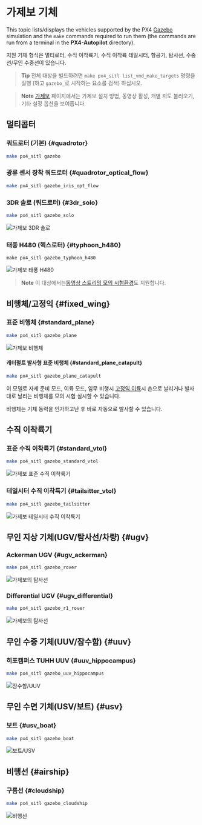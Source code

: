 # 가제보 기체

This topic lists/displays the vehicles supported by the PX4 [Gazebo](../simulation/gazebo.md) simulation and the `make` commands required to run them (the commands are run from a terminal in the **PX4-Autopilot** directory).

지원 기체 형식은 멀티로터, 수직 이착륙기, 수직 이착륙 테일시터, 항공기, 탐사선, 수중선/무인 수중선이 있습니다.

> **Tip** 전체 대상을 빌드하려면 `make px4_sitl list_vmd_make_targets` 명령을 실행 (하고 `gazebo_`로 시작하는 요소를 검색) 하십시오.

<span></span>
> **Note** [가제보](../simulation/gazebo.md) 페이지에서는 가제보 설치 방법, 동영상 활성, 개별 지도 불러오기, 기타 설정 옵션을 보여줍니다.

## 멀티콥터
### 쿼드로터 (기본) {#quadrotor}

```sh
make px4_sitl gazebo
```

### 광류 센서 장착 쿼드로터 {#quadrotor_optical_flow}

```sh
make px4_sitl gazebo_iris_opt_flow
```

### 3DR 솔로 (쿼드로터) {#3dr_solo}

```sh
make px4_sitl gazebo_solo
```

![가제보 3DR 솔로](../../assets/simulation/gazebo/vehicles/solo.png)


### 태풍 H480 (헥스로터) {#typhoon_h480}

```
make px4_sitl gazebo_typhoon_h480
```

![가제보 태풍 H480](../../assets/simulation/gazebo/vehicles/typhoon.jpg)

> **Note** 이 대상에서는[동영상 스트리밍 모의 시험환경](#video)도 지원합니다.

## 비행체/고정익 {#fixed_wing}

### 표준 비행체 {#standard_plane}

```sh
make px4_sitl gazebo_plane
```

![가제보 비행체](../../assets/simulation/gazebo/vehicles/plane.png)


#### 캐터펄트 발사형 표준 비행체 {#standard_plane_catapult}

```sh
make px4_sitl gazebo_plane_catapult
```

이 모델로 자세 준비 모드, 이륙 모드, 임무 비행시 [고정익 이륙](http://docs.px4.io/master/en/flying/fixed_wing_takeoff.html#fixed-wing-takeoff)시 손으로 날리거나 발사대로 날리는 비행체를 모의 시험 실시할 수 있습니다.

비행체는 기체 동력을 인가하고난 후 바로 자동으로 발사할 수 있습니다.


## 수직 이착륙기

### 표준 수직 이착륙기 {#standard_vtol}

```sh
make px4_sitl gazebo_standard_vtol
```

![가제보 표준 수직 이착륙기](../../assets/simulation/gazebo/vehicles/standard_vtol.png)

### 테일시터 수직 이착륙기 {#tailsitter_vtol}

```sh
make px4_sitl gazebo_tailsitter
```

![가제보 테일시터 수직 이착륙기](../../assets/simulation/gazebo/vehicles/tailsitter.png)


## 무인 지상 기체(UGV/탐사선/차량) {#ugv}

### Ackerman UGV {#ugv_ackerman}

```sh
make px4_sitl gazebo_rover
```

![가제보의 탐사선](../../assets/simulation/gazebo/vehicles/rover.png)

### Differential UGV {#ugv_differential}

```sh
make px4_sitl gazebo_r1_rover
```

![가제보의 탐사선](../../assets/simulation/gazebo/vehicles/r1_rover.png)


## 무인 수중 기체(UUV/잠수함) {#uuv}

### 히포캠퍼스 TUHH UUV {#uuv_hippocampus}

```sh
make px4_sitl gazebo_uuv_hippocampus
```

![잠수함/UUV](../../assets/simulation/gazebo/vehicles/hippocampus.png)

## 무인 수면 기체(USV/보트) {#usv}

### 보트 {#usv_boat}

```sh
make px4_sitl gazebo_boat
```

![보트/USV](../../assets/simulation/gazebo/vehicles/boat.png)

## 비행선 {#airship}

### 구름선 {#cloudship}

```sh
make px4_sitl gazebo_cloudship
```

![비행선](../../assets/simulation/gazebo/vehicles/airship.png)

